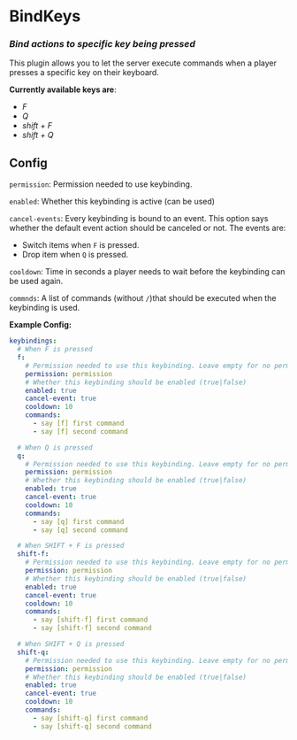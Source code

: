 # BindKeys 
### *Bind actions to specific key being pressed*

This plugin allows you to let the server execute commands when a player presses a specific key on their keyboard.

**Currently available keys are**:
* *F*
* *Q*
* *shift + F*
* *shift + Q*

## Config

`permission`: Permission needed to use keybinding.

`enabled`: Whether this keybinding is active (can be used)

`cancel-events`: Every keybinding is bound to an event. This option says whether the default event action should be canceled or not. The events are:
* Switch items when `F` is pressed.
* Drop item when `Q` is pressed.

`cooldown`: Time in seconds a player needs to wait before the keybinding can be used again.

`commnds`: A list of commands (without `/`)that should be executed when the keybinding is used.

**Example Config:**
```yaml
keybindings:
  # When F is pressed
  f:
    # Permission needed to use this keybinding. Leave empty for no permission.
    permission: permission
    # Whether this keybinding should be enabled (true|false)
    enabled: true
    cancel-event: true
    cooldown: 10
    commands:
      - say [f] first command
      - say [f] second command

  # When Q is pressed
  q:
    # Permission needed to use this keybinding. Leave empty for no permission.
    permission: permission
    # Whether this keybinding should be enabled (true|false)
    enabled: true
    cancel-event: true
    cooldown: 10
    commands:
      - say [q] first command
      - say [q] second command

  # When SHIFT + F is pressed
  shift-f:
    # Permission needed to use this keybinding. Leave empty for no permission.
    permission: permission
    # Whether this keybinding should be enabled (true|false)
    enabled: true
    cancel-event: true
    cooldown: 10
    commands:
      - say [shift-f] first command
      - say [shift-f] second command

  # When SHIFT + Q is pressed
  shift-q:
    # Permission needed to use this keybinding. Leave empty for no permission.
    permission: permission
    # Whether this keybinding should be enabled (true|false)
    enabled: true
    cancel-event: true
    cooldown: 10
    commands:
      - say [shift-q] first command
      - say [shift-q] second command
```


